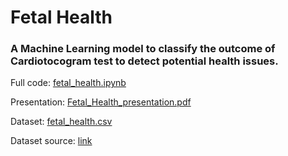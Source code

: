 # Fetal Health

### A Machine Learning model to classify the outcome of Cardiotocogram test to detect potential health issues.

Full code: [fetal_health.ipynb](https://github.com/AleGrondona/Fetal_Health/blob/main/fetal_health.ipynb)

Presentation: [Fetal_Health_presentation.pdf](https://github.com/AleGrondona/Fetal_Health/blob/main/Fetal_Health_presentation.pdf)

Dataset: [fetal_health.csv](https://github.com/AleGrondona/Fetal_Health/blob/main/fetal_health.csv)

Dataset source: [link](https://www.kaggle.com/datasets/andrewmvd/fetal-health-classification/data)
